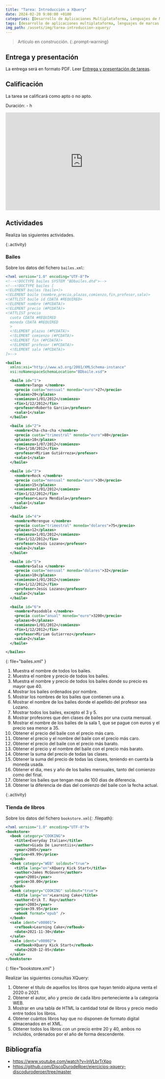 ```yaml
---
title: "Tarea: Introducción a XQuery"
date: 2024-02-20 9:00:00 +0100
categories: [Desarrollo de Aplicaciones Multiplataforma, Lenguajes de Marcas y Sistemas de Gestión de Información]
tags: [desarrollo de aplicaciones multiplataforma, lenguajes de marcas y sistemas de gestión de información, administración de sistemas informáticos de red, práctica, tarea, dam, daw, asir]
img_path: /assets/img/tarea-introduccion-xquery/
---
```


> Artículo en construcción.
{:.prompt-warning}

## Entrega y presentación

La entrega será en formato PDF. Leer [Entrega y presentación de tareas](/posts/entrega-presentacion-tareas/).

## Calificación

La tarea se calificará como apto o no apto.

Duración: - h

<div class="strawpoll-embed" id="strawpoll_NoZr3Ek1Gy3" style="height: 320px; max-width: 640px; width: 100%; margin: 0 auto; display: flex; flex-direction: column;"><iframe title="StrawPoll Embed" id="strawpoll_iframe_NoZr3Ek1Gy3" src="https://strawpoll.com/embed/NoZr3Ek1Gy3" style="position: static; visibility: visible; display: block; width: 100%; flex-grow: 1;" frameborder="0" allowfullscreen allowtransparency>Loading...</iframe><script async src="https://cdn.strawpoll.com/dist/widgets.js" charset="utf-8"></script></div>

## Actividades

Realiza las siguientes actividades.

{:.activity}
### Bailes

Sobre los datos del fichero `bailes.xml`:

```xml
<?xml version="1.0" encoding="UTF-8"?>
<!--<!DOCTYPE bailes SYSTEM "BDbailes.dtd">-->
<!--<!DOCTYPE bailes [
<!ELEMENT bailes (baile+)>
<!ELEMENT baile (nombre,precio,plazas,comienzo,fin,profesor,sala)>
<!ATTLIST baile id CDATA #REQUIRED>
<!ELEMENT nombre (#PCDATA)>
<!ELEMENT precio (#PCDATA)>
<!ATTLIST precio 
  cuota CDATA #REQUIRED
  moneda CDATA #REQUIRED
  >
  <!ELEMENT plazas (#PCDATA)>
  <!ELEMENT comienzo (#PCDATA)>
  <!ELEMENT fin (#PCDATA)>
  <!ELEMENT profesor (#PCDATA)>
  <!ELEMENT sala (#PCDATA)>
]>-->

<bailes
  xmlns:xsi="http://www.w3.org/2001/XMLSchema-instance"
  xsi:noNamespaceSchemaLocation="BDbaile.xsd">

  <baile id="1">
    <nombre>Tango </nombre>
    <precio cuota="mensual" moneda="euro">27</precio>
    <plazas>20</plazas>
    <comienzo>1/01/2012</comienzo>
    <fin>1/12/2012</fin>
    <profesor>Roberto Garcia</profesor>
    <sala>1</sala>
  </baile>

  <baile id="2">
    <nombre>Cha-cha-cha </nombre>
    <precio cuota="trimestral" moneda="euro">80</precio>
    <plazas>18</plazas>
    <comienzo>1/07/2012</comienzo>
    <fin>1/10/2012</fin>
    <profesor>Miriam Gutiérreza</profesor>
    <sala>1</sala>
  </baile>

  <baile id="3">
    <nombre>Rock </nombre>
    <precio cuota="mensual" moneda="euro">30</precio>
    <plazas>15</plazas>
    <comienzo>1/01/2012</comienzo>
    <fin>1/12/2012</fin>
    <profesor>Laura Mendiola</profesor>
    <sala>1</sala>
  </baile>

  <baile id="4">
    <nombre>Merengue </nombre>
    <precio cuota="trimestral" moneda="dolares">75</precio>
    <plazas>12</plazas>
    <comienzo>1/01/2012</comienzo>
    <fin>1/12/2012</fin>
    <profesor>Jesús Lozano</profesor>
    <sala>2</sala>
  </baile>

  <baile id="5">
    <nombre>Salsa </nombre>
    <precio cuota="mensual" moneda="dolares">32</precio>
    <plazas>10</plazas>
    <comienzo>1/01/2012</comienzo>
    <fin>1/12/2012</fin>
    <profesor>Jesús Lozano</profesor>
    <sala>2</sala>
  </baile>

  <baile id="6">
    <nombre>Pasodoble </nombre>
    <precio cuota="anual" moneda="euro">3200</precio>
    <plazas>8</plazas>
    <comienzo>1/01/2012</comienzo>
    <fin>1/12/2012</fin>
    <profesor>Miriam Gutierrez</profesor>
    <sala>2</sala>
  </baile>

</bailes>
```
{: file="bailes.xml" }

1. Muestra el nombre de todos los bailes.
2. Muestra el nombre y precio de todos los bailes.
3. Muestra el nombre y precio de todos los bailes donde su precio es mayor que 40.
4. Mostrar los bailes ordenados por nombre.
5. Mostrar los nombres de los bailes que contienen una a.
6. Mostrar el nombre de los bailes donde el apellido del profesor sea Lozano.
7. Mostrar todos los bailes, excepto el 3 y 5.
8. Mostrar profesores que den clases de bailes por una cuota mensual.
9. Mostrar el nombre de los bailes de la sala 1, que se pague con euros y el precio sea menor a 35.
10. Obtener el precio del baile con el precio más caro.
11. Obtener el precio y el nombre del baile con el precio más caro.
12. Obtener el precio del baile con el precio más barato.
13. Obtener el precio y el nombre del baile con el precio más barato.
14. Obtener la suma del precio de todas las clases.
15. Obtener la suma del precio de todas las clases, teniendo en cuenta la moneda usada.
16. Obtener el dia, mes y año de los bailes mensuales, tanto del comienzo como del final.
17. Obtener los bailes que tengan mas de 100 dias de diferencia.
18. Obtener la diferencia de dias del comienzo del baile con la fecha actual.

{:.activity}
### Tienda de libros

Sobre los datos del fichero `bookstore.xml`{: .filepath}:

```xml
<?xml version="1.0" encoding="UTF-8"?>
<bookstore>
  <book category="COOKING">
    <title>Everyday Italian</title>
    <author>Giada De Laurentiis</author>
    <year>2005</year>
    <price>49.99</price>
  </book>
  <book category="WEB" soldout="true">
    <title lang="en">XQuery Kick Start</title>
    <author>James McGovern</author>
    <year>2001</year>
    <price>30.00</price>
  </book>
  <book category="COOKING" soldout="true">
    <title lang="en">Learning Cake</title>
    <author>Erik T. Ray</author>
    <year>2003</year>
    <price>39.95</price>
    <ebook format="epub" />
  </book>
  <sale ident="v00001">
    <refbook>Learning Cake</refbook>
    <date>2021-11-30</date>
  </sale>
  <sale ident="v00002">
    <refbook>XQuery Kick Start</refbook>
    <date>2020-12-05</date>
  </sale>
</bookstore>
```
{: file="bookstore.xml" }

Realizar las siguientes consultas XQuery:

1. Obtener el título de aquellos los libros que hayan tenido alguna venta el 2020 o 2021.
2. Obtener el autor, año y precio de cada libro perteneciente a la categoría WEB.
3. Mostrar en una tabla de HTML la cantidad total de libros y precio medio entre todos los libros.
4. Obtener cuántos libros hay que no disponen de formato digital almacenados en el XML.
5. Obtener todos los libros con un precio entre 20 y 40, ambos no incluidos, ordenados por el año de forma descendente.

## Bibliografía

- <https://www.youtube.com/watch?v=lnVLbrTrXpo>
- <https://github.com/DiscoDurodeRoer/ejercicios-xquery-discoduroderoer/tree/master>
